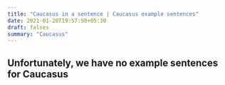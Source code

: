 ```yaml
---
title: "Caucasus in a sentence | Caucasus example sentences"
date: 2021-01-20T19:57:50+05:30
draft: falses
summary: "Caucasus"
---
```

## Unfortunately, we have no example sentences for Caucasus                 
